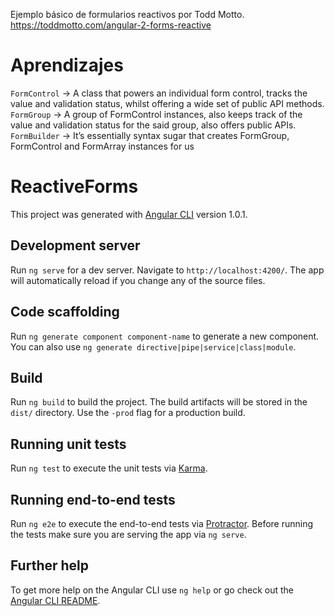 Ejemplo básico de formularios reactivos por Todd Motto.
https://toddmotto.com/angular-2-forms-reactive

# Aprendizajes

`FormControl` -> A class that powers an individual form control, tracks the value and validation status, whilst offering a wide set of public API methods.
`FormGroup` -> A group of FormControl instances, also keeps track of the value and validation status for the said group, also offers public APIs.
`FormBuilder` -> It’s essentially syntax sugar that creates FormGroup, FormControl and FormArray instances for us

# ReactiveForms

This project was generated with [Angular CLI](https://github.com/angular/angular-cli) version 1.0.1.

## Development server

Run `ng serve` for a dev server. Navigate to `http://localhost:4200/`. The app will automatically reload if you change any of the source files.

## Code scaffolding

Run `ng generate component component-name` to generate a new component. You can also use `ng generate directive|pipe|service|class|module`.

## Build

Run `ng build` to build the project. The build artifacts will be stored in the `dist/` directory. Use the `-prod` flag for a production build.

## Running unit tests

Run `ng test` to execute the unit tests via [Karma](https://karma-runner.github.io).

## Running end-to-end tests

Run `ng e2e` to execute the end-to-end tests via [Protractor](http://www.protractortest.org/).
Before running the tests make sure you are serving the app via `ng serve`.

## Further help

To get more help on the Angular CLI use `ng help` or go check out the [Angular CLI README](https://github.com/angular/angular-cli/blob/master/README.md).
